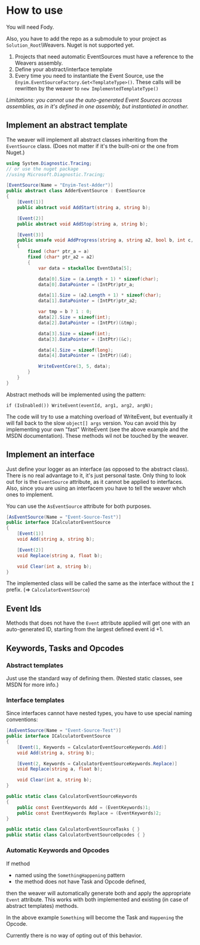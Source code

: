 # How to use

You will need Fody.

Also, you have to add the repo as a submodule to your project as `Solution_Root`\Weavers. Nuget is not supported yet.

1. Projects that need automatic EventSources must have a reference to the Weavers assembly.
2. Define your abstract/interface template
3. Every time you need to instantiate the Event Source, use the `Enyim.EventSourceFactory.Get<TemplateType>()`. These calls will be rewritten by the weaver to `new ImplementedTemplateType()`

_Limitations: you cannot use the auto-generated Event Sources accross assemblies, as in it's defined in one assembly, but instantiated in another._

## Implement an abstract template

The weaver will implement all abstract classes inheriting from the `EventSource` class. (Does not matter if it's the built-oni or the one from Nuget.)

```csharp
using System.Diagnostic.Tracing;
// or use the nuget package
//using Microsoft.Diagnostic.Tracing;

[EventSource(Name = "Enyim-Test-Adder")]
public abstract class AdderEventSource : EventSource
{
	[Event(1)]
	public abstract void AddStart(string a, string b);

	[Event(2)]
	public abstract void AddStop(string a, string b);

	[Event(3)]
	public unsafe void AddProgress(string a, string a2, bool b, int c, long d)
	{
		fixed (char* ptr_a = a)
		fixed (char* ptr_a2 = a2)
		{
			var data = stackalloc EventData[5];

			data[0].Size = (a.Length + 1) * sizeof(char);
			data[0].DataPointer = (IntPtr)ptr_a;

			data[1].Size = (a2.Length + 1) * sizeof(char);
			data[1].DataPointer = (IntPtr)ptr_a2;

			var tmp = b ? 1 : 0;
			data[2].Size = sizeof(int);
			data[2].DataPointer = (IntPtr)(&tmp);

			data[3].Size = sizeof(int);
			data[3].DataPointer = (IntPtr)(&c);

			data[4].Size = sizeof(long);
			data[4].DataPointer = (IntPtr)(&d);

			WriteEventCore(3, 5, data);
		}
	}
}
```

Abstract methods will be implemented using the pattern:

	if (IsEnabled()) WriteEvent(eventId, arg1, arg2, argN);

The code will try to use a matching overload of WriteEvent, but eventually it will fall back to the slow `object[] args` version. You can avoid this by implementing your own "fast" WriteEvent (see the above example and the MSDN documentation). These methods wil not be touched by the weaver.

## Implement an interface

Just define your logger as an interface (as opposed to the abstract class). There is no real advantage to it, it's just personal taste. Only thing to look out for is the `EventSource` attribute, as it cannot be applied to interfaces. Also, since you are using an interfacem you have to tell the weaver whch ones to implement.

You can use the `AsEventSource` attribute for both purposes.

```csharp
[AsEventSource(Name = "Event-Source-Test")]
public interface ICalculatorEventSource
{
	[Event(1)]
	void Add(string a, string b);

	[Event(2)]
	void Replace(string a, float b);

	void Clear(int a, string b);
}
```

The implemented class will be called the same as the interface without the `I` prefix. (=> `CalculatorEventSource`)

## Event Ids

Methods that does not have the `Event` attribute applied will get one with an auto-generated ID, starting from the largest defined event id  +1.

## Keywords, Tasks and Opcodes

### Abstract templates

Just use the standard way of defining them. (Nested static classes, see MSDN for more info.)

### Interface templates

Since interfaces cannot have nested types, you have to use special naming conventions:

```csharp
[AsEventSource(Name = "Event-Source-Test")]
public interface ICalculatorEventSource
{
	[Event(1, Keywords = CalculatorEventSourceKeywords.Add)]
	void Add(string a, string b);

	[Event(2, Keywords = CalculatorEventSourceKeywords.Replace)]
	void Replace(string a, float b);

	void Clear(int a, string b);
}

public static class CalculatorEventSourceKeywords
{
	public const EventKeywords Add = (EventKeywords)1;
	public const EventKeywords Replace = (EventKeywords)2;
}

public static class CalculatorEventSourceTasks { }
public static class CalculatorEventSourceOpcodes { }
```

### Automatic Keywords and Opcodes

If method
 
- named using the `SomethingHappening` pattern
- the method does not have Task and Opcode defined,

then the weaver will automatically generate both and apply the appropriate `Event` attribute. This works with both implemented and existing (in case of abstract templates) methods.

In the above example `Something` will become the Task and `Happening` the Opcode.


Currently there is no way of opting out of this behavior.
